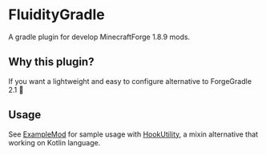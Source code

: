 # FluidityGradle
A gradle plugin for develop MinecraftForge 1.8.9 mods.  

## Why this plugin?
If you want a lightweight and easy to configure alternative to ForgeGradle 2.1 :tada:

## Usage
See [ExampleMod](https://github.com/mccheatz/ExampleMod) for sample usage with [HookUtility](https://github.com/mccheatz/HookUtility), a mixin alternative that working on Kotlin language.
